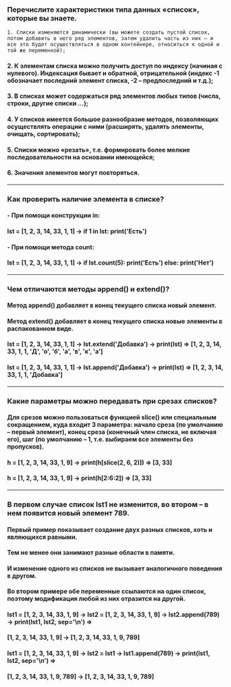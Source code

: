 ### Перечислите характеристики типа данных «список», которые вы знаете.
    1. Списки изменяются динамически (вы можете создать пустой список, потом добавить в него ряд элементов, затем удалить часть из них – и все это будет осуществляться в одном контейнере, относиться к одной и той же переменной);
####     2. К элементам списка можно получить доступ по индексу (начиная с нулевого). Индексация бывает и обратной, отрицательной (индекс -1 обозначает последний элемент списка, -2 – предпоследний и т.д.);
####     3. В списках может содержаться ряд элементов любых типов (числа, строки, другие списки …);
####     4. У списков имеется большое разнообразие методов, позволяющих осуществлять операции с ними (расширять, удалять элементы, очищать, сортировать);
####     5. Списки можно «резать», т.е. формировать более мелкие последовательности на основании имеющейся;
####     6. Значения элементов могут повторяться.
___
### Как проверить наличие элемента в списке?
#### - При помощи конструкции in:
#### lst = [1, 2, 3, 14, 33, 1, 1] -> if 1 in lst: print('Есть')
#### - При помощи метода count:
#### lst = [1, 2, 3, 14, 33, 1, 1] -> if lst.count(5): print('Есть') else: print('Нет')
___
### Чем отличаются методы append() и extend()?

#### Метод append() добавляет в конец текущего списка новый элемент.
#### Метод extend() добавляет в конец текущего списка новые элементы в распакованном виде.
#### lst = [1, 2, 3, 14, 33, 1, 1] -> lst.extend('Добавка') -> print(lst) => [1, 2, 3, 14, 33, 1, 1, 'Д', 'о', 'б', 'а', 'в', 'к', 'а']
#### lst = [1, 2, 3, 14, 33, 1, 1] -> lst.append('Добавка') -> print(lst) => [1, 2, 3, 14, 33, 1, 1, 'Добавка']
___
### Какие параметры можно передавать при срезах списков?
#### Для срезов можно пользоваться функцией slice() или специальным сокращением, куда входит 3 параметра: начало среза (по умолчанию – первый элемент), конец среза (конечный член списка, не включая его), шаг (по умолчанию – 1, т.е. выбираем все элементы без пропусков).
#### h = [1, 2, 3, 14, 33, 1, 9] -> print(h[slice(2, 6, 2)]) => [3, 33]
#### h = [1, 2, 3, 14, 33, 1, 9] -> print(h[2:6:2]) => [3, 33]
___
### В первом случае список lst1 не изменится, во втором – в нем появится новый элемент 789.
#### Первый пример показывает создание двух разных списков, хоть и являющихся равными. 
#### Тем не менее они занимают разные области в памяти. 
#### И изменение одного из списков не вызывает аналогичного поведения в другом.
#### Во втором примере обе переменные ссылаются на один список, поэтому модификация любой из них отразится на другой.
#### lst1 = [1, 2, 3, 14, 33, 1, 9] -> lst2 = [1, 2, 3, 14, 33, 1, 9] -> lst2.append(789) -> print(lst1, lst2, sep='\n') => 
#### [1, 2, 3, 14, 33, 1, 9] -> [1, 2, 3, 14, 33, 1, 9, 789]

#### lst1 = [1, 2, 3, 14, 33, 1, 9] -> lst2 = lst1 -> lst1.append(789) -> print(lst1, lst2, sep='\n') =>
#### [1, 2, 3, 14, 33, 1, 9, 789] -> [1, 2, 3, 14, 33, 1, 9, 789]
